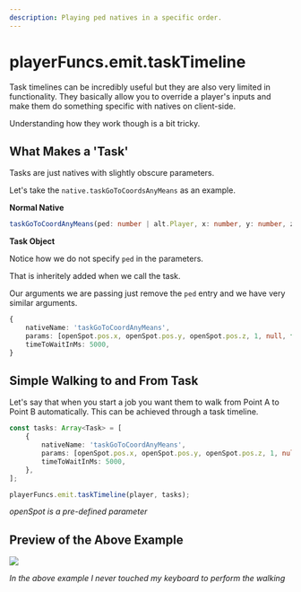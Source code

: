 ```yaml
---
description: Playing ped natives in a specific order.
---
```


# playerFuncs.emit.taskTimeline

Task timelines can be incredibly useful but they are also very limited in functionality. They basically allow you to override a player's inputs and make them do something specific with natives on client-side.

Understanding how they work though is a bit tricky.

## What Makes a 'Task'

Tasks are just natives with slightly obscure parameters.

Let's take the `native.taskGoToCoordsAnyMeans` as an example.

**Normal Native**

```typescript
taskGoToCoordAnyMeans(ped: number | alt.Player, x: number, y: number, z: number, speed: number, p5: any, p6: boolean, walkingStyle: number, p8: number);
```

**Task Object**

Notice how we do not specify `ped` in the parameters. 

That is inheritely added when we call the task.

Our arguments we are passing just remove the `ped` entry and we have very similar arguments.

```typescript
{
    nativeName: 'taskGoToCoordAnyMeans',
    params: [openSpot.pos.x, openSpot.pos.y, openSpot.pos.z, 1, null, false, 786603, 0],
    timeToWaitInMs: 5000,
}
```


## Simple Walking to and From Task

Let's say that when you start a job you want them to walk from Point A to Point B automatically. This can be achieved through a task timeline.

```typescript
const tasks: Array<Task> = [
    {
        nativeName: 'taskGoToCoordAnyMeans',
        params: [openSpot.pos.x, openSpot.pos.y, openSpot.pos.z, 1, null, false, 786603, 0],
        timeToWaitInMs: 5000,
    },
];

playerFuncs.emit.taskTimeline(player, tasks);
```

_openSpot is a pre-defined parameter_

## Preview of the Above Example

![](https://thumbs.gfycat.com/JubilantDearHousefly-size_restricted.gif)

_In the above example I never touched my keyboard to perform the walking_
